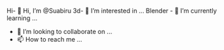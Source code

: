 Hi- 👋 Hi, I’m @Suabiru
3d- 👀 I’m interested in ...
Blender - 🌱 I’m currently learning ...
- 💞️ I’m looking to collaborate on ...
- 📫 How to reach me ...

<!---
Suabiru/Suabiru is a ✨ special ✨ repository because its `README.md` (this file) appears on your GitHub profile.
You can click the Preview link to take a look at your changes.
--->
